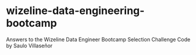 # wizeline-data-engineering-bootcamp
Answers to the Wizeline Data Engineer Bootcamp Selection Challenge
Code by Saulo Villaseñor
